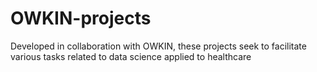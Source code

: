 # OWKIN-projects
Developed in collaboration with OWKIN, these projects seek to facilitate various tasks related to data science applied to healthcare
